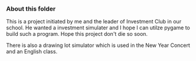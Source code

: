 ### About this folder

This is a project initiated by me and the leader of Investment Club in our school. He wanted a investment simulater and I hope I can utilze pygame to build such a program. Hope this project don't die so soon.

There is also a drawing lot simulator which is used in the New Year Concert and an English class.
